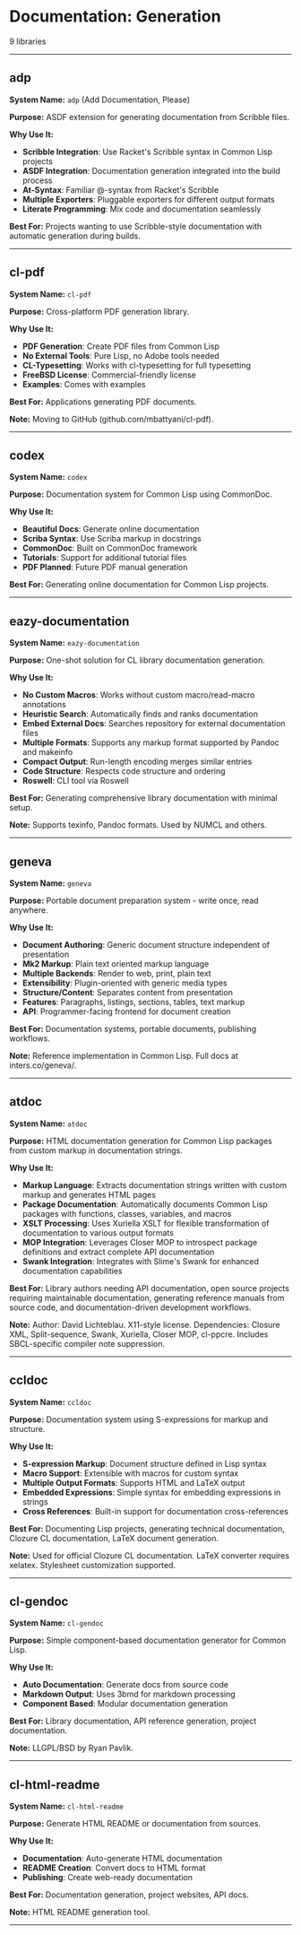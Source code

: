 # Documentation: Generation

9 libraries

---

## adp

**System Name:** `adp` (Add Documentation, Please)

**Purpose:** ASDF extension for generating documentation from Scribble files.

**Why Use It:**
- **Scribble Integration**: Use Racket's Scribble syntax in Common Lisp projects
- **ASDF Integration**: Documentation generation integrated into the build process
- **At-Syntax**: Familiar @-syntax from Racket's Scribble
- **Multiple Exporters**: Pluggable exporters for different output formats
- **Literate Programming**: Mix code and documentation seamlessly

**Best For:** Projects wanting to use Scribble-style documentation with automatic generation during builds.

---


## cl-pdf

**System Name:** `cl-pdf`

**Purpose:** Cross-platform PDF generation library.

**Why Use It:**
- **PDF Generation**: Create PDF files from Common Lisp
- **No External Tools**: Pure Lisp, no Adobe tools needed
- **CL-Typesetting**: Works with cl-typesetting for full typesetting
- **FreeBSD License**: Commercial-friendly license
- **Examples**: Comes with examples

**Best For:** Applications generating PDF documents.

**Note:** Moving to GitHub (github.com/mbattyani/cl-pdf).

---


## codex

**System Name:** `codex`

**Purpose:** Documentation system for Common Lisp using CommonDoc.

**Why Use It:**
- **Beautiful Docs**: Generate online documentation
- **Scriba Syntax**: Use Scriba markup in docstrings
- **CommonDoc**: Built on CommonDoc framework
- **Tutorials**: Support for additional tutorial files
- **PDF Planned**: Future PDF manual generation

**Best For:** Generating online documentation for Common Lisp projects.

---


## eazy-documentation

**System Name:** `eazy-documentation`

**Purpose:** One-shot solution for CL library documentation generation.

**Why Use It:**
- **No Custom Macros**: Works without custom macro/read-macro annotations
- **Heuristic Search**: Automatically finds and ranks documentation
- **Embed External Docs**: Searches repository for external documentation files
- **Multiple Formats**: Supports any markup format supported by Pandoc and makeinfo
- **Compact Output**: Run-length encoding merges similar entries
- **Code Structure**: Respects code structure and ordering
- **Roswell**: CLI tool via Roswell

**Best For:** Generating comprehensive library documentation with minimal setup.

**Note:** Supports texinfo, Pandoc formats. Used by NUMCL and others.

---


## geneva

**System Name:** `geneva`

**Purpose:** Portable document preparation system - write once, read anywhere.

**Why Use It:**
- **Document Authoring**: Generic document structure independent of presentation
- **Mk2 Markup**: Plain text oriented markup language
- **Multiple Backends**: Render to web, print, plain text
- **Extensibility**: Plugin-oriented with generic media types
- **Structure/Content**: Separates content from presentation
- **Features**: Paragraphs, listings, sections, tables, text markup
- **API**: Programmer-facing frontend for document creation

**Best For:** Documentation systems, portable documents, publishing workflows.

**Note:** Reference implementation in Common Lisp. Full docs at inters.co/geneva/.

---


## atdoc

**System Name:** `atdoc`

**Purpose:** HTML documentation generation for Common Lisp packages from custom markup in documentation strings.

**Why Use It:**
- **Markup Language**: Extracts documentation strings written with custom markup and generates HTML pages
- **Package Documentation**: Automatically documents Common Lisp packages with functions, classes, variables, and macros
- **XSLT Processing**: Uses Xuriella XSLT for flexible transformation of documentation to various output formats
- **MOP Integration**: Leverages Closer MOP to introspect package definitions and extract complete API documentation
- **Swank Integration**: Integrates with Slime's Swank for enhanced documentation capabilities

**Best For:** Library authors needing API documentation, open source projects requiring maintainable documentation, generating reference manuals from source code, and documentation-driven development workflows.

**Note:** Author: David Lichteblau. X11-style license. Dependencies: Closure XML, Split-sequence, Swank, Xuriella, Closer MOP, cl-ppcre. Includes SBCL-specific compiler note suppression.

---


## ccldoc

**System Name:** `ccldoc`

**Purpose:** Documentation system using S-expressions for markup and structure.

**Why Use It:**
- **S-expression Markup**: Document structure defined in Lisp syntax
- **Macro Support**: Extensible with macros for custom syntax
- **Multiple Output Formats**: Supports HTML and LaTeX output
- **Embedded Expressions**: Simple syntax for embedding expressions in strings
- **Cross References**: Built-in support for documentation cross-references

**Best For:** Documenting Lisp projects, generating technical documentation, Clozure CL documentation, LaTeX document generation.

**Note:** Used for official Clozure CL documentation. LaTeX converter requires xelatex. Stylesheet customization supported.

---


## cl-gendoc

**System Name:** `cl-gendoc`

**Purpose:** Simple component-based documentation generator for Common Lisp.

**Why Use It:**
- **Auto Documentation**: Generate docs from source code
- **Markdown Output**: Uses 3bmd for markdown processing
- **Component Based**: Modular documentation generation

**Best For:** Library documentation, API reference generation, project documentation.

**Note:** LLGPL/BSD by Ryan Pavlik.

---


## cl-html-readme

**System Name:** `cl-html-readme`

**Purpose:** Generate HTML README or documentation from sources.

**Why Use It:**
- **Documentation**: Auto-generate HTML documentation
- **README Creation**: Convert docs to HTML format
- **Publishing**: Create web-ready documentation

**Best For:** Documentation generation, project websites, API docs.

**Note:** HTML README generation tool.

---


